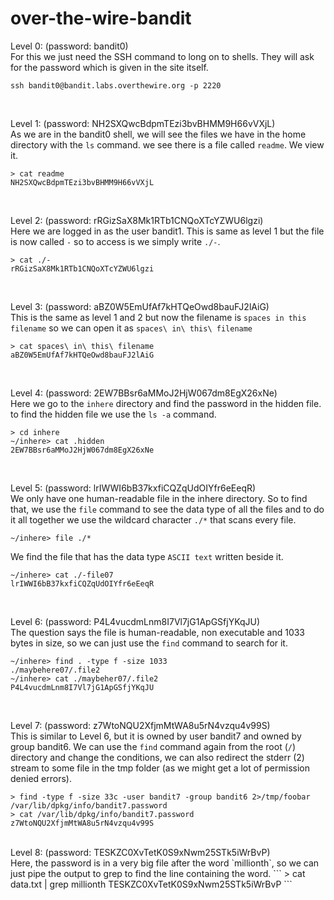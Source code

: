 # over-the-wire-bandit

Level 0: (password: bandit0) <br/>
For this we just need the SSH command to long on to shells. They will ask for the password which is given in the site itself. 

```
ssh bandit0@bandit.labs.overthewire.org -p 2220
```
<br/>

Level 1: (password: NH2SXQwcBdpmTEzi3bvBHMM9H66vVXjL) <br/>
As we are in the bandit0 shell, we will see the files we have in the home directory with the `ls` command. we see there is a file called `readme`. We view it.
```
> cat readme
NH2SXQwcBdpmTEzi3bvBHMM9H66vVXjL
```
<br/>

Level 2: (password: rRGizSaX8Mk1RTb1CNQoXTcYZWU6lgzi) <br/>
Here we are logged in as the user bandit1. This is same as level 1 but the file is now called `-` so to access is we simply write `./-`.
```
> cat ./-
rRGizSaX8Mk1RTb1CNQoXTcYZWU6lgzi
```
<br/>

Level 3: (password: aBZ0W5EmUfAf7kHTQeOwd8bauFJ2lAiG) <br/>
This is the same as level 1 and 2 but now the filename is `spaces in this filename` so we can open it as `spaces\ in\ this\ filename`
```
> cat spaces\ in\ this\ filename
aBZ0W5EmUfAf7kHTQeOwd8bauFJ2lAiG
```
<br/>

Level 4: (password: 2EW7BBsr6aMMoJ2HjW067dm8EgX26xNe) <br/>
Here we go to the `inhere` directory and find the password in the hidden file. to find the hidden file we use the `ls -a` command.
```
> cd inhere
~/inhere> cat .hidden
2EW7BBsr6aMMoJ2HjW067dm8EgX26xNe
```
<br/>

Level 5: (password: lrIWWI6bB37kxfiCQZqUdOIYfr6eEeqR) <br/>
We only have one human-readable file in the inhere directory. So to find that, we use the `file` command to see the data type of all the files and to do it all together we use the wildcard character `./*` that scans every file.
```
~/inhere> file ./* 
``` 
We find the file that has the data type `ASCII text` written beside it.
```
~/inhere> cat ./-file07
lrIWWI6bB37kxfiCQZqUdOIYfr6eEeqR
```
<br/>

Level 6: (password: P4L4vucdmLnm8I7Vl7jG1ApGSfjYKqJU) <br/>
The question says the file is human-readable, non executable and 1033 bytes in size, so we can just use the `find` command to search for it.
```
~/inhere> find . -type f -size 1033
./maybehere07/.file2
~/inhere> cat ./maybeher07/.file2
P4L4vucdmLnm8I7Vl7jG1ApGSfjYKqJU
```
<br/>

Level 7: (password: z7WtoNQU2XfjmMtWA8u5rN4vzqu4v99S) <br/>
This is similar to Level 6, but it is owned by user bandit7 and owned by group bandit6. We can use the `find` command again from the root (`/`) directory and change the conditions, we can also redirect the stderr (2) stream to some file in the tmp folder (as we might get a lot of permission denied errors).
```
> find -type f -size 33c -user bandit7 -group bandit6 2>/tmp/foobar
/var/lib/dpkg/info/bandit7.password
> cat /var/lib/dpkg/info/bandit7.password
z7WtoNQU2XfjmMtWA8u5rN4vzqu4v99S
```
<br/>
Level 8: (password: TESKZC0XvTetK0S9xNwm25STk5iWrBvP) <br/>
Here, the password is in a very big file after the word `millionth`, so we can just pipe the output to grep to find the line containing the word.
```
> cat data.txt | grep millionth
TESKZC0XvTetK0S9xNwm25STk5iWrBvP
```
<br/>

